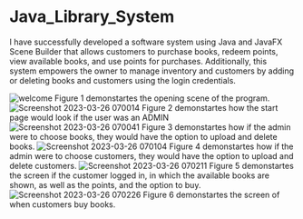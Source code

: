# Java_Library_System
I have successfully developed a software system using Java and JavaFX Scene Builder that allows customers to purchase books, redeem points, view available books, and use points for purchases. Additionally, this system empowers the owner to manage inventory and customers by adding or deleting books and customers using the login credentials.

![welcome](https://user-images.githubusercontent.com/127904342/227774292-a36e0dcb-2143-4735-a733-7c6079fee554.png)
Figure 1 demonstartes the opening scene of the program.
![Screenshot 2023-03-26 070014](https://user-images.githubusercontent.com/127904342/227774323-82aae10c-9419-45c5-90d6-4e139d92de5d.png)
Figure 2 demonstartes how the start page would look if the user was an ADMIN
![Screenshot 2023-03-26 070041](https://user-images.githubusercontent.com/127904342/227774367-847a1d81-3370-4177-853a-ee4c64a32793.png)
Figure 3 demonstartes how if the admin were to choose books, they would have the option to upload and delete books.
![Screenshot 2023-03-26 070104](https://user-images.githubusercontent.com/127904342/227774422-8d42a963-ea58-4202-986b-12458366125e.png)
Figure 4 demonstartes how if the admin were to choose customers, they would have the option to upload and delete customers.
![Screenshot 2023-03-26 070211](https://user-images.githubusercontent.com/127904342/227774451-27860f73-d34b-4ad1-8fe4-b4b21f68af7f.png)
Figure 5 demonstartes the screen if the customer logged in, in which the available books are shown, as well as the points, and the option to buy.
![Screenshot 2023-03-26 070226](https://user-images.githubusercontent.com/127904342/227774480-0d5087ef-5fd6-486b-a3a6-029e943ac209.png)
Figure 6 demonstartes the screen of when customers buy books.
